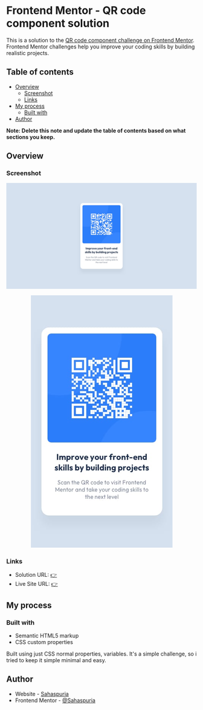 # Frontend Mentor - QR code component solution

This is a solution to the [QR code component challenge on Frontend Mentor](https://www.frontendmentor.io/challenges/qr-code-component-iux_sIO_H). Frontend Mentor challenges help you improve your coding skills by building realistic projects.

## Table of contents

- [Overview](#overview)
  - [Screenshot](#screenshot)
  - [Links](#links)
- [My process](#my-process)
  - [Built with](#built-with)
- [Author](#author)

**Note: Delete this note and update the table of contents based on what sections you keep.**

## Overview

### Screenshot

![](/design/desktop-design.jpg)

<p align="center">
  <img src="./design/mobile-design.jpg" />
</p>

### Links

- Solution URL: [👉](https://github.com/Sahaspuria/FM-QR-Code-Component)
- Live Site URL: [👉](https://sahaspuria.github.io/FM-QR-Code-Component/)

## My process

### Built with

- Semantic HTML5 markup
- CSS custom properties

Built using just CSS normal properties, variables. It's a simple challenge, so i tried to keep it simple minimal and easy.

## Author

- Website - [Sahaspuria](https://github.com/Sahaspuria)
- Frontend Mentor - [@Sahaspuria](https://www.frontendmentor.io/profile/sahaspuria)

